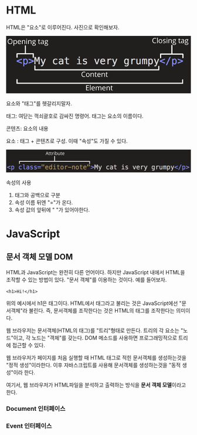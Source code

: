 # HTML

HTML은 "요소"로 이루어진다. 사진으로 확인해보자.

![](./img/html1.png)

요소와  "태그"를 헷갈리지말자.

태그: 여닫는 꺽쇠괄호로 감싸진 명령어. 태그는 요소의 이름이다.

콘텐츠: 요소의 내용

요소 : 태그 + 콘텐츠로 구성. 이때 "속성"도 가질 수 있다.

![](./img/html2.png)

속성의 사용

1. 태그와 공백으로 구분
2. 속성 이름 뒤엔 "="가 온다.
3. 속성 값의 앞뒤에 " "가 있어야한다.

# JavaScript

## 문서 객체 모델 DOM

HTML과 JavaScript는 완전히 다른 언어이다. 하지만 JavaScript 내에서 HTML을 조작할 수 있는 방법이 있다. "문서 객체"를 이용하는 것이다. 예를 들어보자.

    <h1>Hi!</h1>

위의 예시에서 h1은 태그이다. HTML에서 태그라고 불리는 것은 JavaScript에선 "문서객체"라 불린다. 즉, 문서객체를 조작한다는 것은 HTML의 태그를 조작한다는 의미이다.

웹 브라우저는 문서객체(HTML의 태그)를 "트리"형태로 만든다. 트리의 각 요소는 "노드"이고, 각 노드는 "객체"를 갖는다. DOM 메소드를 사용하면 프로그래밍적으로 트리에 접근할 수 있다.

웹 브라우저가 페이지를 처음 실행할 때 HTML 태그로 적힌 문서객체를 생성하는것을 "정적 생성"이라한다. 이후 자바스크립트를 사용해 문서객체를 생성하는것을 "동적 생성"이라 한다.

여기서, 웹 브라우저가 HTML파일을 분석하고 출력하는 방식을 **문서 객체 모델**이라고 한다.

### Document 인터페이스

### Event 인터페이스